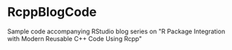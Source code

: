 # RcppBlogCode
Sample code accompanying RStudio blog series on "R Package Integration with Modern Reusable C++ Code Using Rcpp"
